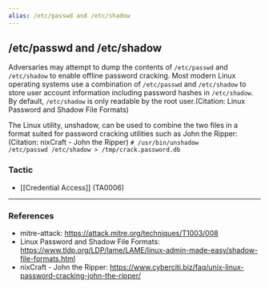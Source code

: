 ```yaml
---
alias: /etc/passwd and /etc/shadow
---
```


## /etc/passwd and /etc/shadow

Adversaries may attempt to dump the contents of <code>/etc/passwd</code> and <code>/etc/shadow</code> to enable offline password cracking. Most modern Linux operating systems use a combination of <code>/etc/passwd</code> and <code>/etc/shadow</code> to store user account information including password hashes in <code>/etc/shadow</code>. By default, <code>/etc/shadow</code> is only readable by the root user.(Citation: Linux Password and Shadow File Formats)

The Linux utility, unshadow, can be used to combine the two files in a format suited for password cracking utilities such as John the Ripper:(Citation: nixCraft - John the Ripper) <code># /usr/bin/unshadow /etc/passwd /etc/shadow > /tmp/crack.password.db</code>



### Tactic

- [[Credential Access]] (TA0006)


---
### References

- mitre-attack: https://attack.mitre.org/techniques/T1003/008
- Linux Password and Shadow File Formats: https://www.tldp.org/LDP/lame/LAME/linux-admin-made-easy/shadow-file-formats.html
- nixCraft - John the Ripper: https://www.cyberciti.biz/faq/unix-linux-password-cracking-john-the-ripper/
